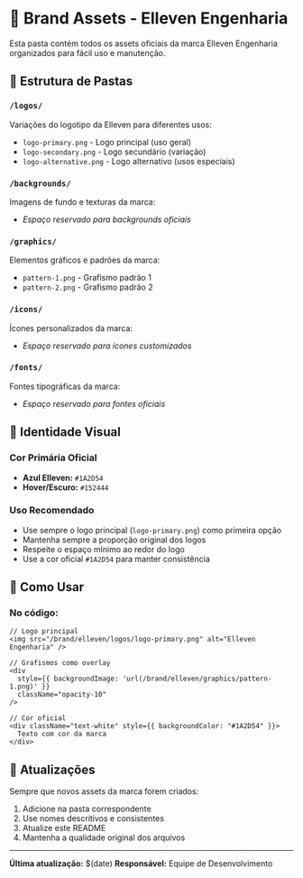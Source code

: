 # 🏢 Brand Assets - Elleven Engenharia

Esta pasta contém todos os assets oficiais da marca Elleven Engenharia organizados para fácil uso e manutenção.

## 📁 Estrutura de Pastas

### `/logos/`
Variações do logotipo da Elleven para diferentes usos:
- `logo-primary.png` - Logo principal (uso geral)
- `logo-secondary.png` - Logo secundário (variação)
- `logo-alternative.png` - Logo alternativo (usos especiais)

### `/backgrounds/`
Imagens de fundo e texturas da marca:
- *Espaço reservado para backgrounds oficiais*

### `/graphics/`
Elementos gráficos e padrões da marca:
- `pattern-1.png` - Grafismo padrão 1
- `pattern-2.png` - Grafismo padrão 2

### `/icons/`
Ícones personalizados da marca:
- *Espaço reservado para ícones customizados*

### `/fonts/`
Fontes tipográficas da marca:
- *Espaço reservado para fontes oficiais*

## 🎨 Identidade Visual

### Cor Primária Oficial
- **Azul Elleven:** `#1A2D54`
- **Hover/Escuro:** `#152444`

### Uso Recomendado
- Use sempre o logo principal (`logo-primary.png`) como primeira opção
- Mantenha sempre a proporção original dos logos
- Respeite o espaço mínimo ao redor do logo
- Use a cor oficial `#1A2D54` para manter consistência

## 📝 Como Usar

### No código:
```tsx
// Logo principal
<img src="/brand/elleven/logos/logo-primary.png" alt="Elleven Engenharia" />

// Grafismos como overlay
<div 
  style={{ backgroundImage: 'url(/brand/elleven/graphics/pattern-1.png)' }}
  className="opacity-10"
/>

// Cor oficial
<div className="text-white" style={{ backgroundColor: "#1A2D54" }}>
  Texto com cor da marca
</div>
```

## 🔄 Atualizações

Sempre que novos assets da marca forem criados:
1. Adicione na pasta correspondente
2. Use nomes descritivos e consistentes
3. Atualize este README
4. Mantenha a qualidade original dos arquivos

---

**Última atualização:** $(date)
**Responsável:** Equipe de Desenvolvimento 